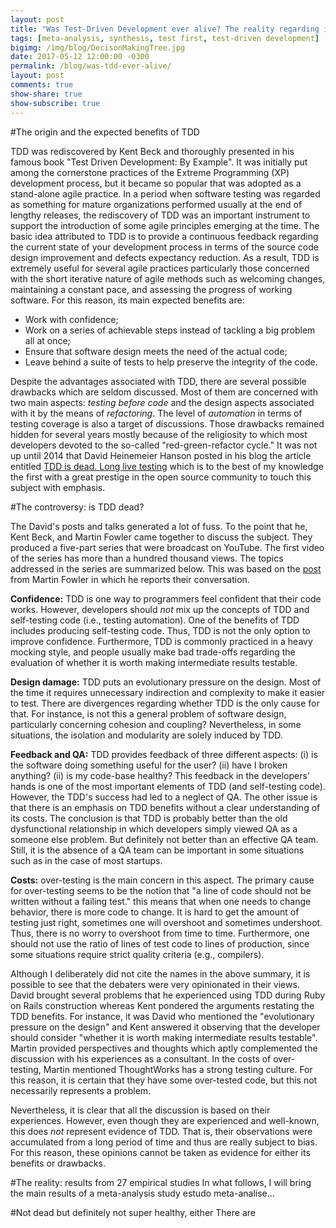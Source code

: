 ```yaml
---
layout: post
title: "Was Test-Driven Development ever alive? The reality regarding its impacts on the productivity and software quality"
tags: [meta-analysis, synthesis, test first, test-driven development]
bigimg: /img/blog/DecisonMakingTree.jpg
date: 2017-05-12 12:00:00 -0300
permalink: /blog/was-tdd-ever-alive/
layout: post
comments: true
show-share: true
show-subscribe: true
---
```


#The origin and the expected benefits of TDD

TDD was rediscovered by Kent Beck and thoroughly presented in his famous book "Test Driven Development: By Example". It was initially put among the cornerstone practices of the Extreme Programming (XP) development process, but it became so popular that was adopted as a stand-alone agile practice. In a period when software testing was regarded as something for mature organizations performed usually at the end of lengthy releases, the rediscovery of TDD was an important instrument to support the introduction of some agile principles emerging at the time.  The basic idea attributed to TDD is to provide a continuous feedback regarding the current state of your development process in terms of the source code design improvement and defects expectancy reduction. As a result, TDD is extremely useful for several agile practices particularly those concerned with the short iterative nature of agile methods such as welcoming changes, maintaining a constant pace, and assessing the progress of working software. For this reason, its main expected benefits are:

* Work with confidence;
* Work on a series of achievable steps instead of tackling a big problem all at once;
* Ensure that software design meets the need of the actual code;
* Leave behind a suite of tests to help preserve the integrity of the code.

Despite the advantages associated with TDD, there are several possible drawbacks which are seldom discussed. Most of them are concerned with two main aspects: *testing before code* and the design aspects associated with it by the means of *refactoring*. The level of *automation* in terms of testing coverage is also a target of discussions. Those drawbacks remained hidden for several years mostly because of the religiosity to which most developers devoted to the so-called "red-green-refactor cycle." It was not up until 2014 that David Heinemeier Hanson posted in his blog the article entitled [TDD is dead. Long live testing](http://david.heinemeierhansson.com/2014/tdd-is-dead-long-live-testing.html) which is to the best of my knowledge the first with a great prestige in the open source community to touch this subject with emphasis.  

#The controversy: is TDD dead?

The David's posts and talks generated a lot of fuss. To the point that he, Kent Beck, and Martin Fowler came together to discuss the subject. They produced a five-part series that were broadcast on YouTube. The first video of the series has more than a hundred thousand views. The topics addressed in the series are summarized below. This was based on the [post](https://martinfowler.com/articles/is-tdd-dead/) from Martin Fowler in which he reports their conversation.

**Confidence:** TDD is one way to programmers feel confident that their code works.  However, developers should *not* mix up the concepts of TDD and self-testing code (i.e., testing automation). One of the benefits of TDD includes producing self-testing code. Thus, TDD is not the only option to improve confidence. Furthermore, TDD is commonly practiced in a heavy mocking style, and people usually make bad trade-offs regarding the evaluation of whether it is worth making intermediate results testable. 

**Design damage:** TDD puts an evolutionary pressure on the design. Most of the time it requires unnecessary indirection and complexity to make it easier to test. There are divergences regarding whether TDD is the only cause for that. For instance, is not this a general problem of software design, particularly concerning cohesion and coupling? Nevertheless, in some situations, the isolation and modularity are solely induced by TDD.

**Feedback and QA:** TDD provides feedback of three different aspects: (i) is the software doing something useful for the user? (ii) have I broken anything? (ii) is my code-base healthy? This feedback in the developers' hands is one of the most important elements of TDD (and self-testing code). However, the TDD's success had led to a neglect of QA. The other issue is that there is an emphasis on TDD benefits without a clear understanding of its costs. The conclusion is that TDD is probably better than the old dysfunctional relationship in which developers simply viewed QA as a someone else problem. But definitely not better than an effective QA team.  Still, it is the absence of a QA team can be important in some situations such as in the case of most startups. 

**Costs:** over-testing is the main concern in this aspect. The primary cause for over-testing seems to be the notion that "a line of code should not be written without a failing test." this means that when one needs to change behavior, there is more code to change. It is hard to get the amount of testing just right, sometimes one will overshoot and sometimes undershoot. Thus, there is no worry to overshoot from time to time. Furthermore, one should not use the ratio of lines of test code to lines of production, since some situations require strict quality criteria (e.g., compilers). 

Although I deliberately did not cite the names in the above summary, it is possible to see that the debaters were very opinionated in their views. David brought several problems that he experienced using TDD during Ruby on Rails construction whereas Kent pondered the arguments restating the TDD benefits. For instance, it was David who mentioned the "evolutionary pressure on the design" and Kent answered it observing that the developer should consider "whether it is worth making intermediate results testable". Martin provided perspectives and thoughts which aptly complemented the discussion with his experiences as a consultant. In the costs of over-testing, Martin mentioned ThoughtWorks has a strong testing culture. For this reason, it is certain that they have some over-tested code, but this not necessarily represents a problem.

Nevertheless, it is clear that all the discussion is based on their experiences. However, even though they are experienced and well-known, this does *not* represent evidence of TDD. That is, their observations were accumulated from a long period of time and thus are really subject to bias. For this reason, these opinions cannot be taken as evidence for either its benefits or drawbacks.   

#The reality: results from 27 empirical studies
In what follows, I will bring the main results of a meta-analysis study estudo meta-analise...

#Not dead but definitely not super healthy, either
There are 





